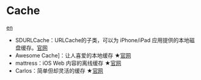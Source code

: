 # Cache

 [en](https://github.com/dzp181/Cache/blob/master/README.en.md)
 
 * SDURLCache：URLCache的子类，可以为 iPhone/iPad 应用提供的本地磁盘缓存。[官网](https://github.com/steipete/SDURLCache)
 *   Awesome Cache]：让人喜爱的本地缓存 ★[官网](https://github.com/aschuch/AwesomeCache) 
 *   mattress：iOS Web 内容的离线缓存 ★[官网](https://github.com/buzzfeed/mattress)
 *   Carlos：简单但却灵活的缓存 ★[官网](https://github.com/WeltN24/Carlos) 
